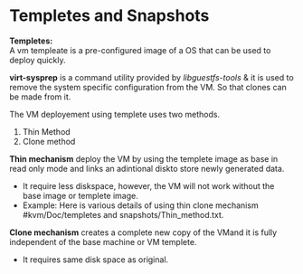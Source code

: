# Templetes and Snapshots

**Templetes:**    
    A vm templeate is a pre-configured image of a OS that can be used to deploy quickly.
    
   **virt-sysprep** is a command utility provided by *libguestfs-tools* & it is used to remove the system specific configuration from the VM. So that clones can be made from it.
    
 The VM deployement using templete uses two methods.
   1. Thin Method
   2. Clone method  

**Thin mechanism** deploy the VM by using the templete image as base in read only mode and links an adintional diskto store newly generated data.
* It require less diskspace, however, the VM will not work without the base image or templete image.
* Example: Here is various details of using thin clone mechanism #kvm/Doc/templetes and snapshots/Thin_method.txt.
   
**Clone mechanism** creates a complete new copy of the VMand it is fully independent of the base machine or VM templete.
* It requires same disk space as original.   
